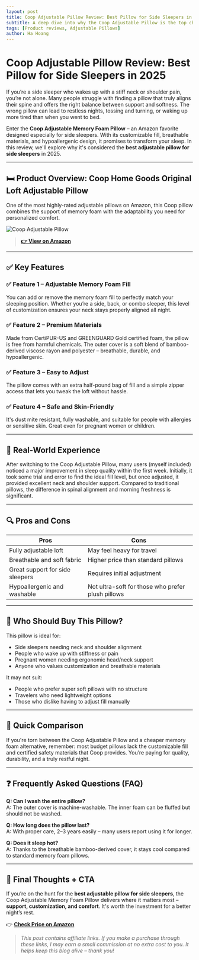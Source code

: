 ```yaml
---
layout: post
title: Coop Adjustable Pillow Review: Best Pillow for Side Sleepers in 2025
subtitle: A deep dive into why the Coop Adjustable Pillow is the top choice for side sleepers seeking comfort and neck support in 2025.
tags: [Product reviews, Adjustable Pillows]
author: Ha Hoang
---
```


# Coop Adjustable Pillow Review: Best Pillow for Side Sleepers in 2025

If you’re a side sleeper who wakes up with a stiff neck or shoulder pain, you’re not alone. Many people struggle with finding a pillow that truly aligns their spine and offers the right balance between support and softness. The wrong pillow can lead to restless nights, tossing and turning, or waking up more tired than when you went to bed.

Enter the **Coop Adjustable Memory Foam Pillow** – an Amazon favorite designed especially for side sleepers. With its customizable fill, breathable materials, and hypoallergenic design, it promises to transform your sleep. In this review, we'll explore why it's considered the **best adjustable pillow for side sleepers** in 2025.

---

## 🛏️ Product Overview: Coop Home Goods Original Loft Adjustable Pillow

One of the most highly-rated adjustable pillows on Amazon, this Coop pillow combines the support of memory foam with the adaptability you need for personalized comfort.

![Coop Adjustable Pillow](https://m.media-amazon.com/images/I/81jChYY+-fL._AC_SL1500_.jpg)

> **[👉 View on Amazon](https://amzn.to/4mcBrOD)**

---

## ✅ Key Features

### ✅ Feature 1 – Adjustable Memory Foam Fill  
You can add or remove the memory foam fill to perfectly match your sleeping position. Whether you’re a side, back, or combo sleeper, this level of customization ensures your neck stays properly aligned all night.

### ✅ Feature 2 – Premium Materials  
Made from CertiPUR-US and GREENGUARD Gold certified foam, the pillow is free from harmful chemicals. The outer cover is a soft blend of bamboo-derived viscose rayon and polyester – breathable, durable, and hypoallergenic.

### ✅ Feature 3 – Easy to Adjust  
The pillow comes with an extra half-pound bag of fill and a simple zipper access that lets you tweak the loft without hassle.

### ✅ Feature 4 – Safe and Skin-Friendly  
It's dust mite resistant, fully washable, and suitable for people with allergies or sensitive skin. Great even for pregnant women or children.

---

## 💬 Real-World Experience

After switching to the Coop Adjustable Pillow, many users (myself included) noticed a major improvement in sleep quality within the first week. Initially, it took some trial and error to find the ideal fill level, but once adjusted, it provided excellent neck and shoulder support. Compared to traditional pillows, the difference in spinal alignment and morning freshness is significant.

---

## 🔍 Pros and Cons

| Pros | Cons |
|------|------|
| Fully adjustable loft | May feel heavy for travel |
| Breathable and soft fabric | Higher price than standard pillows |
| Great support for side sleepers | Requires initial adjustment |
| Hypoallergenic and washable | Not ultra-soft for those who prefer plush pillows |

---

## 👥 Who Should Buy This Pillow?

This pillow is ideal for:

- Side sleepers needing neck and shoulder alignment  
- People who wake up with stiffness or pain  
- Pregnant women needing ergonomic head/neck support  
- Anyone who values customization and breathable materials

It may not suit:

- People who prefer super soft pillows with no structure  
- Travelers who need lightweight options  
- Those who dislike having to adjust fill manually

---

## 🔄 Quick Comparison

If you're torn between the Coop Adjustable Pillow and a cheaper memory foam alternative, remember: most budget pillows lack the customizable fill and certified safety materials that Coop provides. You’re paying for quality, durability, and a truly restful night.

---

## ❓ Frequently Asked Questions (FAQ)

**Q: Can I wash the entire pillow?**  
A: The outer cover is machine-washable. The inner foam can be fluffed but should not be washed.

**Q: How long does the pillow last?**  
A: With proper care, 2–3 years easily – many users report using it for longer.

**Q: Does it sleep hot?**  
A: Thanks to the breathable bamboo-derived cover, it stays cool compared to standard memory foam pillows.

---

## 🎯 Final Thoughts + CTA

If you’re on the hunt for the **best adjustable pillow for side sleepers**, the Coop Adjustable Memory Foam Pillow delivers where it matters most – **support, customization, and comfort**. It's worth the investment for a better night’s rest.

👉 [**Check Price on Amazon**](https://amzn.to/4mcBrOD)

> *This post contains affiliate links. If you make a purchase through these links, I may earn a small commission at no extra cost to you. It helps keep this blog alive – thank you!*
